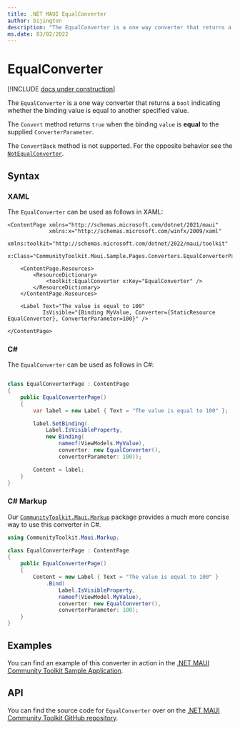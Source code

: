 ```yaml
---
title: .NET MAUI EqualConverter
author: bijington
description: "The EqualConverter is a one way converter that returns a `bool` indicating whether the binding value is equal to another specified value."
ms.date: 03/02/2022
---
```


# EqualConverter

[!INCLUDE [docs under construction](../includes/preview-note.md)]

The `EqualConverter` is a one way converter that returns a `bool` indicating whether the binding value is equal to another specified value.

The `Convert` method returns `true` when the binding `value` is **equal** to the supplied `ConverterParameter`.

The `ConvertBack` method is not supported. For the opposite behavior see the [`NotEqualConverter`](not-equal-converter.md).

## Syntax

### XAML

The `EqualConverter` can be used as follows in XAML:

```xaml
<ContentPage xmlns="http://schemas.microsoft.com/dotnet/2021/maui"
             xmlns:x="http://schemas.microsoft.com/winfx/2009/xaml"
             xmlns:toolkit="http://schemas.microsoft.com/dotnet/2022/maui/toolkit"
             x:Class="CommunityToolkit.Maui.Sample.Pages.Converters.EqualConverterPage">

    <ContentPage.Resources>
        <ResourceDictionary>
            <toolkit:EqualConverter x:Key="EqualConverter" />
        </ResourceDictionary>
    </ContentPage.Resources>

    <Label Text="The value is equal to 100"
           IsVisible="{Binding MyValue, Converter={StaticResource EqualConverter}, ConverterParameter=100}" />

</ContentPage>
```

### C#

The `EqualConverter` can be used as follows in C#:

```csharp

class EqualConverterPage : ContentPage
{
    public EqualConverterPage()
    {
        var label = new Label { Text = "The value is equal to 100" };

		label.SetBinding(
			Label.IsVisibleProperty,
			new Binding(
				nameof(ViewModels.MyValue),
				converter: new EqualConverter(),
				converterParameter: 100));

		Content = label;
    }
}
```

### C# Markup

Our [`CommunityToolkit.Maui.Markup`](../markup/markup.md) package provides a much more concise way to use this converter in C#.

```csharp
using CommunityToolkit.Maui.Markup;

class EqualConverterPage : ContentPage
{
    public EqualConverterPage()
    {
        Content = new Label { Text = "The value is equal to 100" }
            .Bind(
                Label.IsVisibleProperty,
                nameof(ViewModel.MyValue),
                converter: new EqualConverter(),
                converterParameter: 100);
    }
}
```

## Examples

You can find an example of this converter in action in the [.NET MAUI Community Toolkit Sample Application](https://github.com/CommunityToolkit/Maui/blob/main/samples/CommunityToolkit.Maui.Sample/Pages/Converters/EqualConverterPage.xaml).

## API

You can find the source code for `EqualConverter` over on the [.NET MAUI Community Toolkit GitHub repository](https://github.com/CommunityToolkit/Maui/blob/main/src/CommunityToolkit.Maui/Converters/EqualConverter.cs).